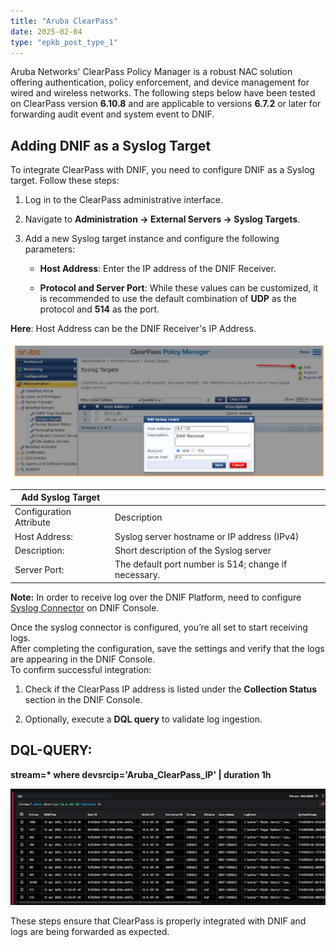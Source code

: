 ```yaml
---
title: "Aruba ClearPass"
date: 2025-02-04
type: "epkb_post_type_1"
---
```


Aruba Networks' ClearPass Policy Manager is a robust NAC solution offering authentication, policy enforcement, and device management for wired and wireless networks. The following steps below have been tested on ClearPass version **6.10.8** and are applicable to versions **6.7.2** or later for forwarding audit event and system event to DNIF.

## **Adding DNIF as a Syslog Target**

To integrate ClearPass with DNIF, you need to configure DNIF as a Syslog target. Follow these steps:

1. Log in to the ClearPass administrative interface.

3. Navigate to **Administration → External Servers → Syslog Targets**.

5. Add a new Syslog target instance and configure the following parameters:
    - **Host Address**: Enter the IP address of the DNIF Receiver.
    
    - **Protocol and Server Port**: While these values can be customized, it is recommended to use the default combination of **UDP** as the protocol and **514** as the port.

**Here**: Host Address can be the DNIF Receiver's IP Address.

![](./images-Aruba%20ClearPass/Aruba-ClearPass-1.png)

| **Add Syslog Target** |  |
| --- | --- |
| Configuration Attribute | Description |
| Host Address: | Syslog server hostname or IP address (IPv4) |
| Description: | Short description of the Syslog server |
| Server Port: | The default port number is 514; change if necessary.    |

 **Note:** In order to receive log over the DNIF Platform, need to configure [Syslog Connector](https://dnif.it/kb/connectors/supported-connectors/syslog/) on DNIF Console.

Once the syslog connector is configured, you’re all set to start receiving logs.  
After completing the configuration, save the settings and verify that the logs are appearing in the DNIF Console.  
To confirm successful integration:

1. Check if the ClearPass IP address is listed under the **Collection Status** section in the DNIF Console.

3. Optionally, execute a **DQL query** to validate log ingestion.

## **DQL-QUERY:**

 **stream=\* where devsrcip='Aruba\_ClearPass\_IP' | duration 1h**

![](./images-Aruba%20ClearPass/Aruba-ClearPass-2.png)

These steps ensure that ClearPass is properly integrated with DNIF and logs are being forwarded as expected.
